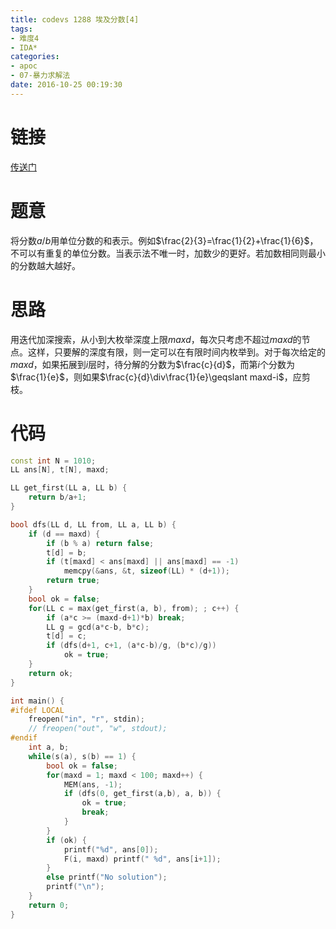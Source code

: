 ```yaml
---
title: codevs 1288 埃及分数[4]
tags:
- 难度4
- IDA*
categories:
- apoc
- 07-暴力求解法
date: 2016-10-25 00:19:30
---
```

# 链接
[传送门](http://codevs.cn/problem/1288/)

# 题意
将分数$a/b$用单位分数的和表示。例如$\frac{2}{3}=\frac{1}{2}+\frac{1}{6}$，不可以有重复的单位分数。当表示法不唯一时，加数少的更好。若加数相同则最小的分数越大越好。

# 思路
用迭代加深搜索，从小到大枚举深度上限$maxd$，每次只考虑不超过$maxd$的节点。这样，只要解的深度有限，则一定可以在有限时间内枚举到。对于每次给定的$maxd$，如果拓展到$i$层时，待分解的分数为$\frac{c}{d}$，而第$i$个分数为$\frac{1}{e}$，则如果$\frac{c}{d}\div\frac{1}{e}\geqslant maxd-i$，应剪枝。

# 代码
```cpp
const int N = 1010;
LL ans[N], t[N], maxd;

LL get_first(LL a, LL b) {
	return b/a+1;
}

bool dfs(LL d, LL from, LL a, LL b) {
	if (d == maxd) {
		if (b % a) return false;
		t[d] = b;
		if (t[maxd] < ans[maxd] || ans[maxd] == -1) 
			memcpy(&ans, &t, sizeof(LL) * (d+1));
		return true;
	}
	bool ok = false;
	for(LL c = max(get_first(a, b), from); ; c++) {
		if (a*c >= (maxd-d+1)*b) break;
		LL g = gcd(a*c-b, b*c);
		t[d] = c;
		if (dfs(d+1, c+1, (a*c-b)/g, (b*c)/g)) 
			ok = true;
	}
	return ok;
}

int main() {
#ifdef LOCAL
    freopen("in", "r", stdin);
    // freopen("out", "w", stdout);
#endif
	int a, b;
	while(s(a), s(b) == 1) {
		bool ok = false;
		for(maxd = 1; maxd < 100; maxd++) {
			MEM(ans, -1);
			if (dfs(0, get_first(a,b), a, b)) {
				ok = true;
				break;
			}
		}
		if (ok) {
			printf("%d", ans[0]);
			F(i, maxd) printf(" %d", ans[i+1]);
		}
		else printf("No solution");
		printf("\n");
	}
	return 0;
}
```